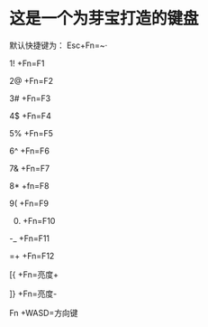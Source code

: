 # 这是一个为芽宝打造的键盘
默认快捷键为：
Esc+Fn=~·

1! +Fn=F1

2@ +Fn=F2

3# +Fn=F3

4$ +Fn=F4

5% +Fn=F5

6^ +Fn=F6

7& +Fn=F7

8* +fn=F8

9( +Fn=F9

0) +Fn=F10

-_ +Fn=F11

=+ +Fn=F12

[{ +Fn=亮度+

]} +Fn=亮度-

Fn +WASD=方向键

